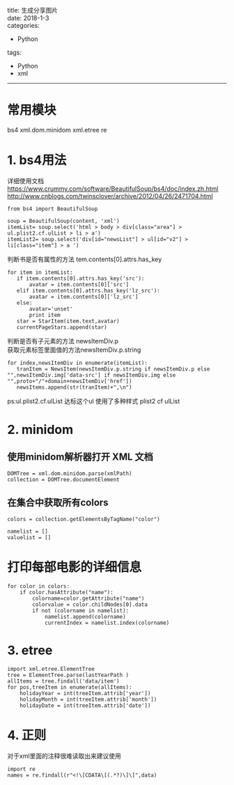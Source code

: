 title: 生成分享图片    
date: 2018-1-3     
categories:    
- Python    
       
       
       
tags:       
- Python    
- xml    
    
---

# 常用模块 
bs4  xml.dom.minidom  xml.etree   re

# 1. bs4用法    
详细使用文档 https://www.crummy.com/software/BeautifulSoup/bs4/doc/index.zh.html    
http://www.cnblogs.com/twinsclover/archive/2012/04/26/2471704.html  

    from bs4 import BeautifulSoup

    soup = BeautifulSoup(content, 'xml')  
    itemList= soup.select('html > body > div[class="area"] > ul.plist2.cf.ulList > li > a')  
    itemList2= soup.select('div[id="newsList"] > ul[id="v2"] > li[class="item"] > a ')   

判断书是否有属性的方法 tem.contents[0].attrs.has_key

    for item in itemList:
       if item.contents[0].attrs.has_key('src'):
           avatar = item.contents[0]['src']
       elif item.contents[0].attrs.has_key('lz_src'):
           avatar = item.contents[0]['lz_src']
       else:
           avatar='unset'
           print item
       star = StarItem(item.text,avatar)
       currentPageStars.append(star)  

判断是否有子元素的方法 newsItemDiv.p   
获取元素标签里面值的方法newsItemDiv.p.string

    for index,newsItemDiv in enumerate(itemList):
       tranItem = NewsItem(newsItemDiv.p.string if newsItemDiv.p else "",newsItemDiv.img['data-src'] if newsItemDiv.img else "",proto+"/"+domain+newsItemDiv['href'])
       newsItems.append(str(tranItem)+",\n")


ps:ul.plist2.cf.ulList 达标这个ul 使用了多种样式 plist2  cf  ulList     

# 2. minidom

## 使用minidom解析器打开 XML 文档

    DOMTree = xml.dom.minidom.parse(xmlPath)
    collection = DOMTree.documentElement

## 在集合中获取所有colors

    colors = collection.getElementsByTagName("color")

    namelist = []
    valuelist = []

# 打印每部电影的详细信息
    for color in colors:
        if color.hasAttribute("name"):
            colorname=color.getAttribute("name")
            colorvalue = color.childNodes[0].data
            if not (colorname in namelist):
                namelist.append(colorname)
                currentIndex = namelist.index(colorname) 



# 3. etree   

    import xml.etree.ElementTree
    tree = ElementTree.parse(lastYearPath )
    allItems = tree.findall('data/item')
    for pos,treeItem in enumerate(allItems):
        holidayYear = int(treeItem.attrib['year'])
        holidayMonth = int(treeItem.attrib['month'])
        holidayDate = int(treeItem.attrib['date'])


# 4. 正则  
 对于xml里面的注释很难读取出来建议使用

    import re  
    names = re.findall(r"<!\[CDATA\[(.*?)\]\]",data)










 

